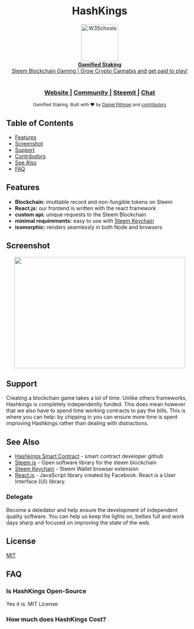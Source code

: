<h1 align="center">HashKings</h1>
<center>
<a href="https://travis-ci.org/dpdanpittman/Hashkings-2D-UI">
<img border="0" alt="W3Schools" src="https://travis-ci.org/dpdanpittman/Hashkings-2D-UI.svg?branch=master" width="100" height="100">
</center>
<div align="center">
  <strong>Gamified Staking</strong>
</div>
<div align="center">
  Steem Blockchain Gaming | Grow Crypto Cannabis and get paid to play! 
</div>

<br />

<div align="center">
  <h3>
    <a href="https://qwoyn.io">
      Website
    </a>
    <span> | </span>
    <a href="https://discord.gg/DcsPHUG">
      Community
    </a>
    <span> | </span>
    <a href="https://steemit.com/@hashkings">
      Steemit
    </a>
    <span> | </span>
    <a href="https://discord.gg/DcsPHUG">
      Chat
    </a>
  </h3>
</div>

<div align="center">
  <sub>Gamified Staking. Built with ❤︎ by
  <a href="https://twitter.com/canna_curate">Daniel Pittman</a> and
  <a href="https://github.com/dpdanpittman/Hashkings-2D-UI/graphs/contributors">
    contributors
  </a>
</div>

## Table of Contents
- [Features](#features)
- [Screenshot](#screenshot)
- [Support](#support)
- [Contributors](#contributors)
- [See Also](#see-also)
- [FAQ](#faq)

## Features
- __Blockchain:__ imuttable record and non-fungible tokens on Steem
- __React.js:__ our frontend is written with the react framework
- __custom api:__ unique requests to the Steem Blockchain 
- __minimal requirements:__ easy to use with [Steem Keychain](https://chrome.google.com/webstore/detail/steem-keychain/lkcjlnjfpbikmcmbachjpdbijejflpcm?hl=en)
- __isomorphic:__ renders seamlessly in both Node and browsers

## Screenshot
<p align="center">
  <img width="460" height="300" src="https://i.imgur.com/0rHqYS8.png">
</p>

## Support
Creating a blockchain game takes a lot of time. Unlike others frameworks,
Hashkings is completely independently funded. This does mean
however that we also have to spend time working contracts to pay the bills.
This is where you can help: by chipping in you can ensure more time is spent
improving Hashkings rather than dealing with distractions.

## See Also
- [Hashkings Smart Contract](https://github.com/disregardfiat/hashkings) - smart contract developer github
- [Steem.js](https://github.com/steemit/steem-js) - Open software library for the steem blockchain
- [Steem Keychain](https://github.com/MattyIce/steem-keychain) - Steem Wallet browser extension
- [React.js](https://reactjs.org/) -  JavaScript library created by Facebook. React is a User Interface (UI) library.

### Delegate
Become a deledator and help ensure the development of independent quality
software. You can help us keep the lights on, bellies full and work days sharp
and focused on improving the state of the web.

## License
[MIT](https://tldrlegal.com/license/mit-license)

## FAQ
### Is HashKings Open-Source
Yes it is. MIT License
### How much does HashKings Cost?
